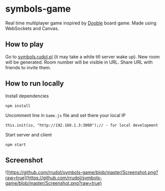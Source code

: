 # symbols-game

Real time multiplayer game inspired by [Dooble](https://rulesofplay.co.uk/products/dobble) board game. Made using WebSockets and Canvas.

## How to play
Go to [symbols.rudol.pl](http://symbols.rudol.pl/) (it may take a while till server wake up). New room will be generated. Room number will be visible in URL. Share URL with friends to invite them.

## How to run locally
Install dependencies
```
npm install
```

Uncomment line in `Game.js` file and set there your local IP
```
this.init(io, "http://192.168.1.3:3000");// - for local development
```

Start server and client
```
npm start
```

## Screenshot

![https://github.com/rrudol/symbols-game/blob/master/Screenshot.png?raw=true](https://github.com/rrudol/symbols-game/blob/master/Screenshot.png?raw=true)

